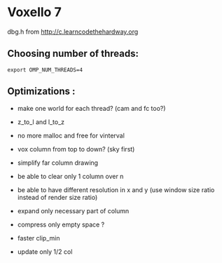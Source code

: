 Voxello 7
=========

dbg.h from http://c.learncodethehardway.org

Choosing number of threads:
---------------------------
    export OMP_NUM_THREADS=4


Optimizations :
---------------
  * make one world for each thread? (cam and fc too?)
  * z_to_l and l_to_z
  * no more malloc and free for vinterval
  * vox column from top to down? (sky first)
  * simplify far column drawing
  * be able to clear only 1 column over n
  * be able to have different resolution in x and y (use window size ratio instead of render size ratio)
  
  
  * expand only necessary part of column
  * compress only empty space ?
  * faster clip_min
  * update only 1/2 col
